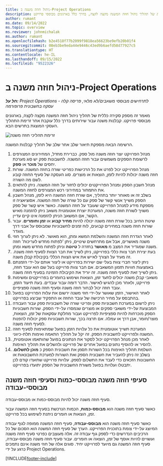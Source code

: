 ```yaml
---
title: ניהול חוזה משנה ב-Project Operations
description: מאמר זה מספק סקירה כללית של תהליך ניהול חוזה המשנה מקצה לקצה, בדרך כלל בארגונים מבוססי פרויקט.
author: rumant
ms.date: 09/14/2022
ms.topic: overview
ms.reviewer: johnmichalak
ms.author: rumant
ms.openlocfilehash: b2e4518f77b2099f9818ea56623be9efb20b01f4
ms.sourcegitcommit: 08eb3be9eda44e9446c43ed9b6aefd58d77927c5
ms.translationtype: HT
ms.contentlocale: he-IL
ms.lasthandoff: 09/15/2022
ms.locfileid: "9522326"
---
```

# <a name="subcontract-management-in-project-operations"></a>ניהול חוזה משנה ב-Project Operations


_**חל על:** Project Operations לתרחישים מבוססי משאבים/לא מלאי, פריסה קלה - עסקה בחשבונית פרופורמה_

מאמר זה מספק סקירה כללית של תהליך ניהול חוזה המשנה מקצה לקצה, בארגונים מבוססי פרויקט. קבלנות משנה עבור שירותים בדרך כלל עוקבת אחר זרימת התהליך העסקי המוצגת בתרשים הבא.

![זרימת תהליכי חוזה משנה](../media/SubcontractingProcessFlow.png)

הרשימה הבאה מספקת תיאור שלב אחר שלב של תהליך קבלנות המשנה.

1. מנהל הפרויקט יוצר חוזה משנה מול ספק. כברירת מחדל, המחירונים המצורפים לרשומת הספקים משמשים עבור חוזה המשנה. לחשבונות ספק יש סוג מערכת יחסים של **מוכר** או **ספק**.
2. מנהל הפרוייקט יכול לפרט את כל הרכישות כפריטי שורה בחוזה המשנה. שורות חוזה משנה יכולות להיות לזמן, הוצאות או מוצרים. סוג העסקה של סעיף החוזה קובע לשם מה השורה.
3. מנהל חשבון הספק ומנהל הפרוייקטים יכולים לחזור על חוזה המשנה. ניתן להתאים את התמחור במחירוני רכש המצורפים לחוזה המשנה.
4. בשלב זה או מאוחר יותר בתהליך, אם שורת חוזה המשנה היא לזמן, מנהל חשבון הספק משייך אנשי קשר של ספק עם כל שורה של חוזה המשנה. אסוציאציה זו מספקת מידע למנהל הפרוייקט שעובד על חוזה המשנה. כאשר איש קשר של ספק משויך לשורת חוזה משנה, המערכת יוצרת אוטומטית משאב ניתן להזמנה מאיש הקשר, אם המשאב הניתן להזמנה אינו קיים עדיין.
5. שיטת החיוב בכל שורת חוזה משנה יכולה להיות **מחיר קבוע** או **זמן וחומרים**. עבור שורות חוזה משנה במחירים קבועים, לוח זמנים לחשבוניות שמבוסס על אבני דרך מוגדר.
6.  לאחר הגדרת חוזה המשנה והשלמת המשא ומתן, הוא מאושר. לא ניתן לערוך חוזי משנה מאושרים, אבל אם מתרחשים שינויים, ניתן 'לפתוח מחדש לעריכות' חוזה משנה שמגדיר את המצב מ **מאושר** בחזרה ל **טיוטה** וניתן לפתוח מחדש משא ומתן. 
7.  בעת יצירת חבר צוות כללי בפרוייקט, ניתן לשייך את חבר הצוות לסעיף חוזה משנה. זה מעיד על הצורך לאייש את איש הצוות הכללי בקיבולת קבלן משנה.
8.  ניתן ליצור חברי צוות בעלי שם ישירות בפרוייקט או ליצור אותם על-ידי הזמנתם באמצעות חוויות תזמון המשאבים. אם חבר צוות פרוייקט בעל שם הוא עובד חוזה, ניתן לשייך זאת לסעיף חוזה משנה. זה יוריד את הקיבולת הזמינה בסעיף חוזה משנה.
9.  משאבי קבלן משנה יכולים לתעד זמן, הוצאות ושימוש בחומרים בפרוייקטים ומשימות פרוייקט, ולאחר מכן להגיש לאישור. הדבר דומה עבור עובדים. בעת תיעוד הזמן, עובד חוזה יכול לבחור חוזה משנה וסעיף חוזה משנה ספציפיים.
10. לאחר האישור, הזמן שאושר על-ידי חוזי משנה ירשום את עלות הפרוייקט בפועל בהתבסס על מחיר הרכישה של עובד החוזה או התפקיד שביצע בפרוייקט.
11. ניתן לרשום במערכת חשבוניות ספק ופריטי שורה של חשבוניות ספק עבור העבודה המבוצעת על-ידי משאבי ספקים או מוצרים שנמסרו על-ידי הספק. שורות חשבוניות הספק מוכרחות להיות ספציפיות לפרוייקט ועבור מחלקת עסקאות של זמן, הוצאות, מוצר/חומר, אבן דרך או עמלה. אם תרצה בכך, שורות חשבוניות ספק יכולות להפנות לסעיף חוזה משנה.
12. המערכת תשייך אוטומטית את כל עלויות הזמן בפועל שמתאימות לסעיף חוזה המשנה ולפרוייקט לחשבונית הספק. זה יקל על תהליך התאמה ואימות תלת-כיווני.
13. לאחר מכן מנהל הפרוייקט יכול לסקור את הנתונים בפועל שהותאמו אוטומטית, להסיר או להוסיף נתונים בפועל אחרים של פרוייקט ולהשלים את תהליך האימות.
14. השלמת תהליך האימות בכל השורות תסמן את חשבונית הספק כ **מוכן לתשלום**. בשלב זה ניתן להעביר את חשבונית הספק ואת השורות למערכת החשבונאות או החשבונות הזכאים כדי לעבד את התשלום לספק. עלויות פרוייקט שתועדו קודם לכן יתבטלו ועלויות בפועל משורת החשבונית של הספק יתועדו בפרוייקט.

## <a name="quantity-based-subcontract-lines-and-work-based-subcontract-lines"></a>סעיפי חוזה משנה מבוססי-כמות וסעיפי חוזה משנה מבוססי-עבודה

סעיף חוזה משנה יכול להיות מבוסס-כמות או מבוסס-עבודה. 

כאשר סעיף חוזה משנה הוא **מבוסס-כמות**, הכמות הנרכשת בסעיף חוזה המשנה עבור זמן, הוצאות או חומרים ניתנת לשימוש בכל פרוייקט.

כאשר סעיף חוזה משנה הוא **מבוסס-עבודה**, סעיף חוזה המשנה ממופה לגוף עבודה המיוצג על-ידי צומת בתוכנית הפרוייקט. הערך של סעיף חוזה המשנה הוא הסכום של כל הרכיבים הנדרשים כדי לספק גוף עבודה זה. אלה מעוצבים כפרטי סעיף חוזה משנה ועשויים להיות אוסף של זמן, הוצאה או חומרים. עבור סעיף חוזה משנה מבוסס-עבודה, סעיף חוזה המשנה גם מיועד לפרוייקט יחיד. סוגים אלה של חוזי משנה אינם נתמכים כרגע על ידי Project Operations.

[!INCLUDE[footer-include](../../includes/footer-banner.md)]

